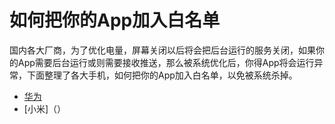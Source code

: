 # 如何把你的App加入白名单

国内各大厂商，为了优化电量，屏幕关闭以后将会把后台运行的服务关闭，如果你的App需要后台运行或则需要接收推送，那么被系统优化后，你得App将会运行异常，下面整理了各大手机，如何把你的App加入白名单，以免被系统杀掉。

* [华为](https://github.com/lorcanluo/androidwhitelist/blob/master/huawei/%E5%8D%8E%E4%B8%BA%E6%89%8B%E6%9C%BA%E6%B7%BB%E5%8A%A0%E7%99%BD%E5%90%8D%E5%8D%95.md)
* [小米]（）



